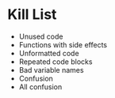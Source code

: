 Kill List
=========
* Unused code
* Functions with side effects
* Unformatted code
* Repeated code blocks
* Bad variable names
* Confusion
* All confusion
